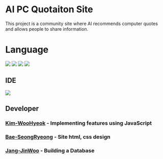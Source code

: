 # AI PC Quotaiton Site

This project is a community site where AI recommends computer quotes and allows people to share information.

# Language
<p align='left'>
  <img src="https://img.shields.io/badge/HTML-E34F26?style=flat-square&logo=HTML5&logoColor=white"/>
  <img src="https://img.shields.io/badge/CSS3-1572B6?style=flat-square&logo=css3&logoColor=white"/>
  <img src="https://img.shields.io/badge/JavaScript-F7DF1E?style=flat-square&logo=JavaScript&logoColor=white"/>
  <img src="https://img.shields.io/badge/FireBase-FF0000?style=flat-square&logo=FireBase&logoColor=white"/>
</p>

## IDE
<p align='left'>
  <img src="https://img.shields.io/badge/Visual Studio Code-007ACC?style=flat-square&logo=Visual Studio Code&logoColor=white"/>
</p>

## Developer
### <a href="https://github.com/NLessW">Kim-WooHyeok</a> - Implementing features using JavaScript
### <a href="https://github.com/Baeseongryeong">Bae-SeongRyeong</a> - Site html, css design
### <a href="https://github.com/jangjangjin">Jang-JinWoo</a> - Building a Database

